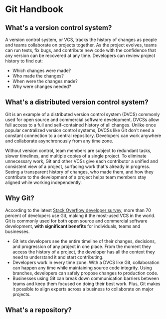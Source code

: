 # Git Handbook

## What's a version control system?

A version control system, or VCS, tracks the history of changes as people and teams collaborate on projects together. As the project evolves, teams can run tests, fix bugs, and contribute new code with the confidence that any version can be recovered at any time. Developers can review project history to find out:

* Which changes were made?
* Who made the changes?
* When were the changes made?
* Why were changes needed?

## What's a distributed version control system?

Git is an example of a distributed version control system (DVCS) commonly used for open source and commercial software development. DVCSs allow full access to a full and self-contained history of all changes. Unlike once popular centralized version control systems, DVCSs like Git don't need a constant connection to a central repository. Developers can work anywhere and collaborate asynchronously from any time zone.

Without version control, team members are subject to redundant tasks, slower timelines, and multiple copies of a single project. To eliminate unnecessary work, Git and other VCSs give each contributor a unified and consistent view of a project, surfacing work that's already in progress. Seeing a transparent history of changes, who made them, and how they contribute to the development of a project helps team members stay aligned while working independently.

## Why Git?

According to the latest [Stack Overflow developer survey](https://insights.stackoverflow.com/survey/2017#technology), more than 70 percent of developers use Git, making it the most-used VCS in the world. Git is commonly used for both open source and commercial software development, **with significant benefits** for individuals, teams and businesses.

* Git lets developers see the entire timeline of their changes, decisions, and progression of any project in one place. From the moment they access the history of a project, the developer has all the context they need to understand it and start contributing.
* Developers work in every time zone. With a DVCS like Git, collaboration can happen any time while maintaining source code integrity. Using branches, developers can safely propose changes to production code.
* Businesses using Git can break down communication barriers between teams and keep them focused on doing their best work. Plus, Git makes it possible to align experts across a business to collaborate on major projects.

## What's a repository?